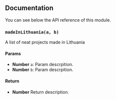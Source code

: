 ## Documentation

You can see below the API reference of this module.

### `madeInLithuania(a, b)`
A list of neat projects made in Lithuania

#### Params
- **Number** `a`: Param descrpition.
- **Number** `b`: Param descrpition.

#### Return
- **Number** Return description.

